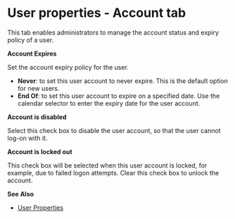 # User properties - Account tab

This tab enables administrators to manage the account status and expiry policy of a user.

**Account Expires**

Set the account expiry policy for the user.

- **Never**: to set this user account to never expire. This is the default option for new users.
- **End Of**: to set this user account to expire on a specified date. Use the calendar selector to
  enter the expiry date for the user account.

**Account is disabled**

Select this check box to disable the user account, so that the user cannot log-on with it.

**Account is locked out**

This check box will be selected when this user account is locked, for example, due to failed logon
attempts. Clear this check box to unlock the account.

**See Also**

- [User Properties](/docs/groupid/11.0/groupid/portal/user/properties/overview.md)
